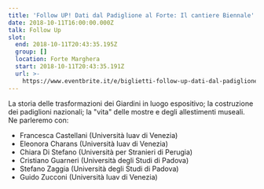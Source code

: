 ```yaml
---
title: 'Follow UP! Dati dal Padiglione al Forte: Il cantiere Biennale'
date: 2018-10-11T16:00:00.000Z
talk: Follow Up
slot:
  end: 2018-10-11T20:43:35.195Z
  group: []
  location: Forte Marghera
  start: 2018-10-11T20:43:35.191Z
  url: >-
    https://www.eventbrite.it/e/biglietti-follow-up-dati-dal-padiglione-al-forte-il-cantiere-biennale-51215275267#
---
```

La storia delle trasformazioni dei Giardini in luogo espositivo; la costruzione dei padiglioni nazionali; la "vita" delle mostre e degli allestimenti museali. Ne parleremo con:


* Francesca Castellani (Università Iuav di Venezia)
* Eleonora Charans (Università Iuav di Venezia)
* Chiara Di Stefano (Università per Stranieri di Perugia)
* Cristiano Guarneri (Università degli Studi di Padova)
* Stefano Zaggia (Università degli Studi di Padova)
* Guido Zucconi (Università Iuav di Venezia)

